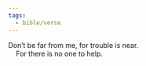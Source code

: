 ```yaml
---
tags:
  - bible/verse
---
```

Don’t be far from me, for trouble is near.  
    For there is no one to help.
